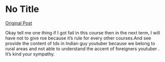# No Title

[Original Post](https://discourse.onlinedegree.iitm.ac.in/t/171141/329)

<p>Okay tell me one thing if I got fail in this course then in the next term, I will have not to give roe because it’s rule for every other courses.And see provide the content of tds in Indian guy youtuber because we belong to rural areas and not able to understand the accent of foreigners youtuber . It’s kind your sympathy.</p>